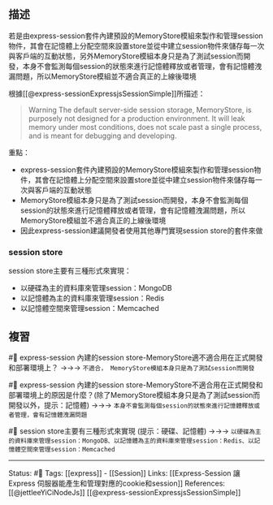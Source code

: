 ## 描述

若是由express-session套件內建預設的MemoryStore模組來製作和管理session物件，其會在記憶體上分配空間來設置store並從中建立session物件來儲存每一次與客戶端的互動狀態，另外MemoryStore模組本身只是為了測試session而開發，本身不會監測每個session的狀態來進行記憶體釋放或者管理，會有記憶體洩漏問題，所以MemoryStore模組並不適合真正的上線後環境

根據[[@express-sessionExpressjsSessionSimple]]所描述：
> Warning The default server-side session storage, MemoryStore, is purposely not designed for a production environment. It will leak memory under most conditions, does not scale past a single process, and is meant for debugging and developing.

重點：
-  express-session套件內建預設的MemoryStore模組來製作和管理session物件，其會在記憶體上分配空間來設置store並從中建立session物件來儲存每一次與客戶端的互動狀態
-  MemoryStore模組本身只是為了測試session而開發，本身不會監測每個session的狀態來進行記憶體釋放或者管理，會有記憶體洩漏問題，所以MemoryStore模組並不適合真正的上線後環境
- 因此express-session建議開發者使用其他專門實現session store的套件來做




### session store
session store主要有三種形式來實現：
- 以硬碟為主的資料庫來管理session：MongoDB
- 以記憶體為主的資料庫來管理session：Redis
- 以記憶體空間來管理session：Memcached

## 複習
#🧠 express-session 內建的session store-MemoryStore適不適合用在正式開發和部署環境上？ ->->-> `不適合， MemoryStore模組本身只是為了測試session而開發`
<!--SR:!2024-02-29,385,250-->

#🧠 express-session 內建的session store-MemoryStore不適合用在正式開發和部署環境上的原因是什麼？(除了MemoryStore模組本身只是為了測試session而開發以外，提示：記憶體) ->->-> `本身不會監測每個session的狀態來進行記憶體釋放或者管理，會有記憶體洩漏問題`
<!--SR:!2024-06-18,430,230-->


#🧠 session store主要有三種形式來實現 (提示：硬碟、記憶體) ->->-> `以硬碟為主的資料庫來管理session：MongoDB、以記憶體為主的資料庫來管理session：Redis、以記憶體空間來管理session：Memcached`
<!--SR:!2023-09-23,53,208-->

---
Status: #🌱 
Tags:
[[express]] - [[Session]]
Links:
[[Express-Session 讓Express 伺服器能產生和管理對應的cookie和session]]
References:
[[@jettleeYiCiNodeJs]]
[[@express-sessionExpressjsSessionSimple]]
